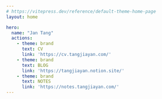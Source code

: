 ```yaml
---
# https://vitepress.dev/reference/default-theme-home-page
layout: home

hero:
  name: "Jan Tang"
  actions:
    - theme: brand
      text: CV
      link: 'https://cv.tangjiayan.com/'
    - theme: brand
      text: BLOG
      link: 'https://tangjiayan.notion.site/'
    - theme: brand
      text: NOTES
      link: 'https://notes.tangjiayan.com/'
---
```

